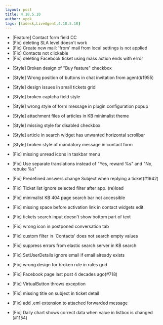 ```yaml
---
layout: post
title: 4.18.5.10
author: opok
tags: [ladesk,LiveAgent,4.18.5.10]
---
```


- [Feature] Contact form field CC
- [Fix] deleting SLA level doesn't work
- [Fix] Create new mail: 'from' mail from local settings is not applied
- [Fix] Contacts not clickable
- [Fix] deleting Facebook ticket using mass action ends with error

<!--more--> 

- [Style] Broken design of "Buy feature" checkbox
- [Style] Wrong position of buttons in chat invitation from agent(#1955)
- [Style] design issues in small tickets grid
- [Style] broken captcha field style
- [Style] wrong style of form message in plugin configuration popup
- [Style] attachment files of articles in KB minimalist theme
- [Style] missing style for disabled checkbox
- [Style] article in search widget has unwanted horizontal scrollbar
- [Style] broken style of mandatory message in contact form

- [Fix] missing unread icons in taskbar menu
- [Fix] Use separate translations instead of "Yes, reward %s" and "No, rebuke %s"
- [Fix] Predefined answers change Subject when replying a ticket(#1942)
- [Fix] Ticket list ignore selected filter after app. (re)load
- [Fix] minimalist KB 404 page search bar not accessible
- [Fix] missing space before activation link in contact widgets edit
- [Fix] tickets search input doesn't show bottom part of text
- [Fix] wrong icon in postponed conversation tab
- [Fix] custom filter in 'Contacts' does not search empty values
- [Fix] suppress errors from elastic search server in KB search
- [Fix] SetUserDetails ignore email if email already exists
- [Fix] wrong design for broken rule in rules grid
- [Fix] Facebook page last post 4 decades ago(#718)
- [Fix] VirtualButton throws exception
- [Fix] missing title on subject in ticket detail
- [Fix] add .eml extension to attached forwarded message
- [Fix] Daily chart shows correct data when value in listbox is changed (#1154)

